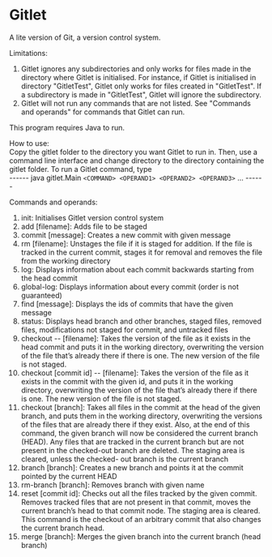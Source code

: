 # Gitlet
A lite version of Git, a version control system.

Limitations:
1) Gitlet ignores any subdirectories and only works for files made in the directory where Gitlet is initialised. For instance, if Gitlet is initialised in directory "GitletTest", Gitlet only works for files created in "GitletTest". If a subdirectory is made in "GitletTest", Gitlet will ignore the subdirectory.
2) Gitlet will not run any commands that are not listed. See "Commands and operands" for commands that Gitlet can run.

This program requires Java to run.

How to use:  
Copy the gitlet folder to the directory you want Gitlet to run in. Then, use a command line interface and change directory to the directory containing the gitlet folder.
To run a Gitlet command, type  
------  java gitlet.Main `<COMMAND> <OPERAND1> <OPERAND2> <OPERAND3>` ...  ------

Commands and operands:
1) init: Initialises Gitlet version control system
2) add [filename]: Adds file to be staged
3) commit [message]: Creates a new commit with given message
4) rm [filename]: Unstages the file if it is staged for addition. If the file is tracked in the current commit, stages it for removal and removes the file from the                         working directory
5) log: Displays information about each commit backwards starting from the head commit
6) global-log: Displays information about every commit (order is not guaranteed)
7) find [message]: Displays the ids of commits that have the given message
8) status: Displays head branch and other branches, staged files, removed files, modifications not staged for commit, and untracked files
9) checkout -- [filename]: Takes the version of the file as it exists in the head commit and puts it in the working directory, overwriting the version of the file that’s                            already there if there is one. The new version of the file is not staged.
10) checkout [commit id] -- [filename]: Takes the version of the file as it exists in the commit with the given id, and puts it in the working directory, overwriting the                                         version of the file that’s already there if there is one. The new version of the file is not staged.
11) checkout [branch]: Takes all files in the commit at the head of the given branch, and puts them in the working directory, overwriting the versions of the files that                        are already there if they exist. Also, at the end of this command, the given branch will now be considered the current branch (HEAD). Any files                          that are tracked in the current branch but are not present in the checked-out branch are deleted. The staging area is cleared, unless the checked-                        out branch is the current branch
12) branch [branch]: Creates a new branch and points it at the commit pointed by the current HEAD
13) rm-branch [branch]: Removes branch with given name
14) reset [commit id]: Checks out all the files tracked by the given commit. Removes tracked files that are not present in that commit, moves the current branch’s head                          to that commit node. The staging area is cleared. This command is the checkout of an arbitrary commit that also changes the current branch head.
15) merge [branch]: Merges the given branch into the current branch (head branch)
